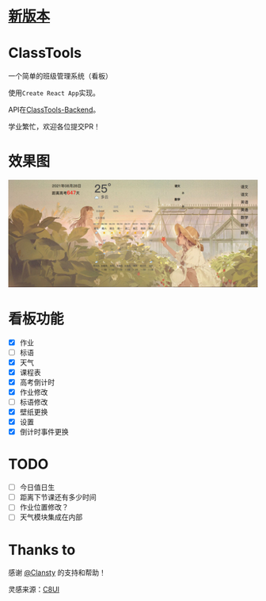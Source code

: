 # [新版本](https://github.com/ClassToolsOfficial/ClassTools)

# ClassTools

一个简单的班级管理系统（看板）

使用`Create React App`实现。

API在[ClassTools-Backend](https://github.com/rain15z3/ClassTools-Backend)。

学业繁忙，欢迎各位提交PR！

# 效果图

![preview](./preview.png)

# 看板功能

- [x] 作业
- [ ] 标语
- [x] 天气
- [x] 课程表
- [x] 高考倒计时
- [x] 作业修改
- [ ] 标语修改
- [x] 壁纸更换
- [x] 设置
- [x] 倒计时事件更换

# TODO

- [ ] 今日值日生
- [ ] 距离下节课还有多少时间
- [ ] 作业位置修改？
- [ ] 天气模块集成在内部

# Thanks to

感谢 [@Clansty](https://github.com/Clansty) 的支持和帮助！

灵感来源：[C8UI](https://github.com/Clansty/C8UI)
